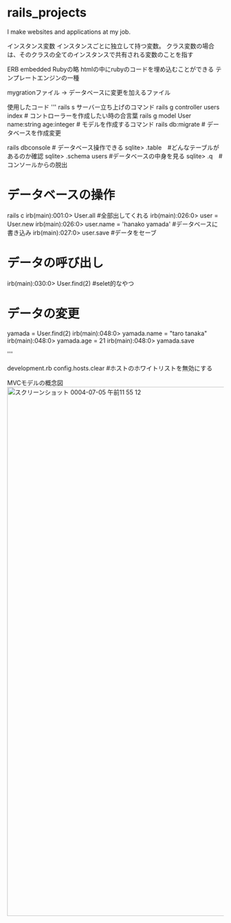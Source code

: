 # rails_projects
I make websites and applications at my job.

インスタンス変数
インスタンスごとに独立して持つ変数。
クラス変数の場合は、そのクラスの全てのインスタンスで共有される変数のことを指す

ERB
embedded Rubyの略
htmlの中にrubyのコードを埋め込むことができる
テンプレートエンジンの一種

mygrationファイル
→ データベースに変更を加えるファイル

使用したコード
'''
rails s サーバー立ち上げのコマンド
rails g controller users index # コントローラーを作成したい時の合言葉
rails g model User name:string age:integer # モデルを作成するコマンド
rails db:migrate # データベースを作成変更

rails dbconsole # データベース操作できる
sqlite> .table　#どんなテーブルがあるのか確認
sqlite> .schema users #データベースの中身を見る
sqlite> .q　#コンソールからの脱出

# データベースの操作
rails c 
irb(main):001:0> User.all #全部出してくれる
irb(main):026:0> user = User.new
irb(main):026:0> user.name = 'hanako yamada' #データベースに書き込み 
irb(main):027:0> user.save #データをセーブ

# データの呼び出し
irb(main):030:0> User.find(2) #selet的なやつ

# データの変更
yamada = User.find(2)
irb(main):048:0> yamada.name = "taro tanaka"
irb(main):048:0> yamada.age = 21
irb(main):048:0> yamada.save


'''

development.rb
config.hosts.clear #ホストのホワイトリストを無効にする

MVCモデルの概念図
<img width="1230" alt="スクリーンショット 0004-07-05 午前11 55 12" src="https://user-images.githubusercontent.com/66200485/177240347-8fc35dc2-74b4-4bc9-9c20-827cd579a313.png">

